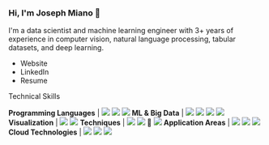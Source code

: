 ### Hi, I'm Joseph Miano 👋

I'm a data scientist and machine learning engineer with 3+ years of experience in computer vision, natural language processing, tabular datasets, and deep learning.
- Website
- LinkedIn
- Resume

Technical Skills

<p>

**Programming Languages** | <img src='https://img.shields.io/static/v1?label=&message=Python&color=3776AB&logo=Python&logoColor=white'> <img src='https://img.shields.io/static/v1?label=&message=SQL&color=4479A1&logo=MySQL&logoColor=white'> <img src='https://img.shields.io/static/v1?label=&message=Java&color=f89820&logo=java&logoColor=white'>
**ML & Big Data** | <img src='https://img.shields.io/static/v1?label=&message=PyTorch&color=EE4C2C&logo=pytorch&logoColor=white'> <img src='https://img.shields.io/static/v1?label=&message=PySpark&color=E25A1C&logo=apachespark&logoColor=white'> <img src='https://img.shields.io/static/v1?label=&message=scikit-learn&color=F7931E&logo=scikitlearn&logoColor=white'> <img src='https://img.shields.io/static/v1?label=&message=Dask&color=FDA061&logo=Dask&logoColor=white'>
**Visualization** | <img src='https://img.shields.io/static/v1?label=&message=Plotly&color=3F4F75&logo=plotly&logoColor=a4a4bb'> <img src='https://img.shields.io/static/v1?label=&message=Tableau&color=E97627&logo=Tableau&logoColor=white'>
**Techniques** | <img src='https://img.shields.io/static/v1?label=&message=scikit-learn&color=F7931E&logo=scikitlearn&logoColor=white'> <img src='https://img.shields.io/static/v1?label=&message=PyTorch&color=EE4C2C&logo=pytorch&logoColor=white'> 🤗 <img src='https://img.shields.io/static/v1?label=&message=Hugging%20Face&color=FFC83D&logo=huggingface&logoColor=white'>
**Application Areas** | <img src='https://img.shields.io/static/v1?label=&message=Tableau&color=60688D&logo=Tableau&logoColor=white'> <img src='https://img.shields.io/static/v1?label=&message=Plotly&color=404f76&logo=plotly&logoColor=a4a4bb'> <img src='https://img.shields.io/static/v1?label=&message=Power%20BI&color=F2C811&logo=powerbi&logoColor=gray'>      
**Cloud Technologies** | <img src='https://img.shields.io/static/v1?label=&message=Azure&color=0078D4&logo=microsoft-azure&logoColor=white'> <img src='https://img.shields.io/static/v1?label=&message=GCP&color=4285F4&logo=google-cloud&logoColor=white'> <img src='https://img.shields.io/static/v1?label=&message=AWS&color=FF9900&logo=amazonaws&logoColor=white'>
    
</p>



<!--
**jmiano/jmiano** is a ✨ _special_ ✨ repository because its `README.md` (this file) appears on your GitHub profile.

Here are some ideas to get you started:

- 🔭 I’m currently working on ...
- 🌱 I’m currently learning ...
- 👯 I’m looking to collaborate on ...
- 🤔 I’m looking for help with ...
- 💬 Ask me about ...
- 📫 How to reach me: ...
- 😄 Pronouns: ...
- ⚡ Fun fact: ...
-->
